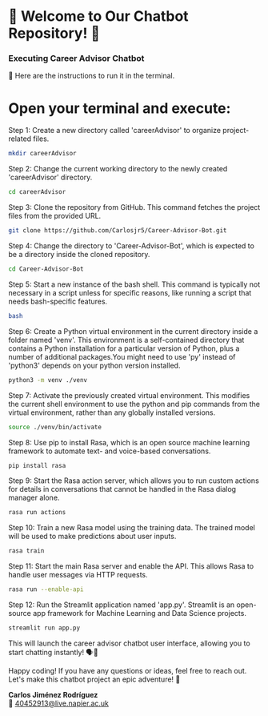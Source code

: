# 🌟 Welcome to Our Chatbot Repository! 🌟


### Executing Career Advisor Chatbot
🤖 Here are the instructions to run it in the terminal.

# Open your terminal and execute:
   
 Step 1: Create a new directory called 'careerAdvisor' to organize project-related files.
```bash
mkdir careerAdvisor
 ```
 Step 2: Change the current working directory to the newly created 'careerAdvisor' directory.
```bash
cd careerAdvisor
 ```
 Step 3: Clone the repository from GitHub. This command fetches the project files from the provided URL.
```bash
git clone https://github.com/Carlosjr5/Career-Advisor-Bot.git
 ```
 Step 4: Change the directory to 'Career-Advisor-Bot', which is expected to be a directory inside the cloned repository.
```bash
cd Career-Advisor-Bot
 ```
 Step 5: Start a new instance of the bash shell. This command is typically not necessary in a script unless for specific reasons, like running a script that needs bash-specific features.
```bash
bash
 ```
 Step 6: Create a Python virtual environment in the current directory inside a folder named 'venv'. This environment is a self-contained directory that contains a Python installation for a particular version of Python, plus a number of additional packages.You might need to use 'py' instead of 'python3' depends on your python version installed.
```bash
python3 -m venv ./venv
 ```
 Step 7: Activate the previously created virtual environment. This modifies the current shell environment to use the python and pip commands from the virtual environment, rather than any globally installed versions.
```bash
source ./venv/bin/activate
 ```
 Step 8: Use pip to install Rasa, which is an open source machine learning framework to automate text- and voice-based conversations.
```bash
pip install rasa
 ```
 Step 9: Start the Rasa action server, which allows you to run custom actions for details in conversations that cannot be handled in the Rasa dialog manager alone.
```bash
rasa run actions
 ```
 Step 10: Train a new Rasa model using the training data. The trained model will be used to make predictions about user inputs.
```bash
rasa train
 ```
 Step 11: Start the main Rasa server and enable the API. This allows Rasa to handle user messages via HTTP requests.
  ```bash
rasa run --enable-api
 ```
 Step 12: Run the Streamlit application named 'app.py'. Streamlit is an open-source app framework for Machine Learning and Data Science projects.
  ```bash
streamlit run app.py
  ```

This will launch the career advisor chatbot user interface, allowing you to start chatting instantly! 🗣️💬

Happy coding! If you have any questions or ideas, feel free to reach out. Let's make this chatbot project an epic adventure! 🤖


**Carlos Jiménez Rodríguez**  
  📧 40452913@live.napier.ac.uk
